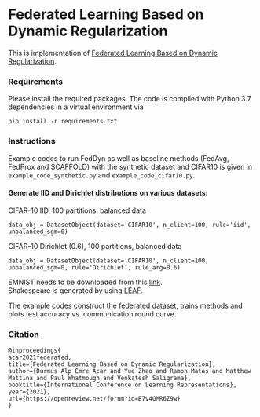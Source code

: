 # Federated Learning Based on Dynamic Regularization

This is implementation of [Federated Learning Based on Dynamic Regularization](https://openreview.net/pdf?id=B7v4QMR6Z9w).

### Requirements

Please install the required packages. The code is compiled with Python 3.7 dependencies in a virtual environment via

```pip install -r requirements.txt```

### Instructions

Example codes to run FedDyn as well as baseline methods (FedAvg, FedProx and SCAFFOLD) with the synthetic dataset and CIFAR10 is given in ```example_code_synthetic.py``` and ```example_code_cifar10.py```.

#### Generate IID and Dirichlet distributions on various datasets:<br/>
CIFAR-10 IID, 100 partitions, balanced data
```
data_obj = DatasetObject(dataset='CIFAR10', n_client=100, rule='iid', unbalanced_sgm=0)
```
CIFAR-10 Dirichlet (0.6), 100 partitions, balanced data
```
data_obj = DatasetObject(dataset='CIFAR10', n_client=100, unbalanced_sgm=0, rule='Dirichlet', rule_arg=0.6)
```
EMNIST needs to be downloaded from this [link](https://www.nist.gov/itl/products-and-services/emnist-dataset).<br/>
Shakespeare is generated by using [LEAF](https://github.com/TalwalkarLab/leaf). 

The example codes construct the federated dataset, trains methods and plots test accuracy vs. communication round curve.

### Citation

```
@inproceedings{
acar2021federated,
title={Federated Learning Based on Dynamic Regularization},
author={Durmus Alp Emre Acar and Yue Zhao and Ramon Matas and Matthew Mattina and Paul Whatmough and Venkatesh Saligrama},
booktitle={International Conference on Learning Representations},
year={2021},
url={https://openreview.net/forum?id=B7v4QMR6Z9w}
}
```